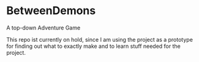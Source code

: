 # BetweenDemons
A top-down Adventure Game

This repo ist currently on hold, since I am using the project as a prototype for finding out what to exactly make and to learn stuff needed for the project.
